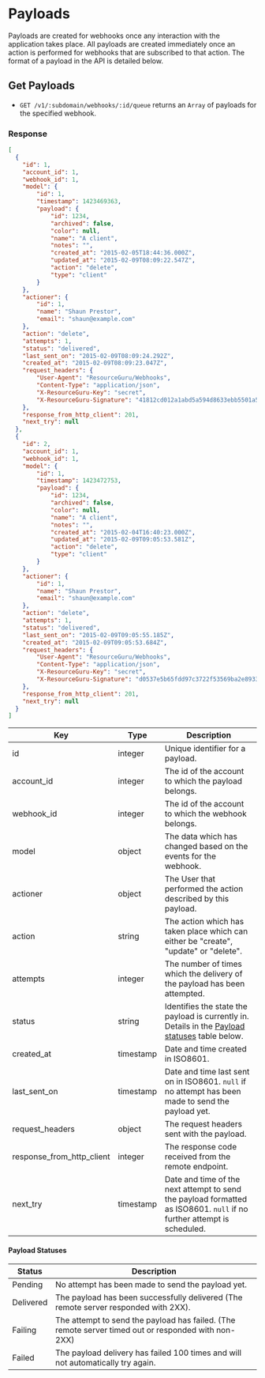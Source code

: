 # Payloads

Payloads are created for webhooks once any interaction with the application takes place. All payloads are created immediately once an action is performed for webhooks that are subscribed to that action. The format of a payload in the API is detailed below.

## Get Payloads

* `GET /v1/:subdomain/webhooks/:id/queue` returns an `Array` of payloads for the specified webhook.

### Response

```json
[
  {
    "id": 1,
    "account_id": 1,
    "webhook_id": 1,
    "model": {
        "id": 1,
        "timestamp": 1423469363,
        "payload": {
            "id": 1234,
            "archived": false,
            "color": null,
            "name": "A client",
            "notes": "",
            "created_at": "2015-02-05T18:44:36.000Z",
            "updated_at": "2015-02-09T08:09:22.547Z",
            "action": "delete",
            "type": "client"
        }
    },
    "actioner": {
        "id": 1,
        "name": "Shaun Prestor",
        "email": "shaun@example.com"
    },
    "action": "delete",
    "attempts": 1,
    "status": "delivered",
    "last_sent_on": "2015-02-09T08:09:24.292Z",
    "created_at": "2015-02-09T08:09:23.047Z",
    "request_headers": {
        "User-Agent": "ResourceGuru/Webhooks",
        "Content-Type": "application/json",
        "X-ResourceGuru-Key": "secret",
        "X-ResourceGuru-Signature": "41812cd012a1abd5a594d8633ebb5501a5cb0d3ee56bb4a4069b9f9e3bf962d6"
    },
    "response_from_http_client": 201,
    "next_try": null
  },
  {
    "id": 2,
    "account_id": 1,
    "webhook_id": 1,
    "model": {
        "id": 1,
        "timestamp": 1423472753,
        "payload": {
            "id": 1234,
            "archived": false,
            "color": null,
            "name": "A client",
            "notes": "",
            "created_at": "2015-02-04T16:40:23.000Z",
            "updated_at": "2015-02-09T09:05:53.581Z",
            "action": "delete",
            "type": "client"
        }
    },
    "actioner": {
        "id": 1,
        "name": "Shaun Prestor",
        "email": "shaun@example.com"
    },
    "action": "delete",
    "attempts": 1,
    "status": "delivered",
    "last_sent_on": "2015-02-09T09:05:55.185Z",
    "created_at": "2015-02-09T09:05:53.684Z",
    "request_headers": {
        "User-Agent": "ResourceGuru/Webhooks",
        "Content-Type": "application/json",
        "X-ResourceGuru-Key": "secret",
        "X-ResourceGuru-Signature": "d0537e5b65fdd97c3722f53569ba2e89335889fa25f235c5d864f1d9422ec400"
    },
    "response_from_http_client": 201,
    "next_try": null
  }
]
```

Key | Type | Description
--- | --- | ---
id | integer | Unique identifier for a payload.
account_id | integer | The id of the account to which the payload belongs.
webhook_id | integer | The id of the account to which the webhook belongs.
model | object | The data which has changed based on the events for the webhook.
actioner | object | The User that performed the action described by this payload.
action | string | The action which has taken place which can either be "create", "update" or "delete".
attempts | integer | The number of times which the delivery of the payload has been attempted.
status | string | Identifies the state the payload is currently in. Details in the [Payload statuses](#payload-statuses) table below.
created_at | timestamp | Date and time created in ISO8601.
last_sent_on | timestamp | Date and time last sent on in ISO8601. `null` if no attempt has been made to send the payload yet.
request_headers | object | The request headers sent with the payload.
response_from_http_client | integer | The response code received from the remote endpoint.
next_try | timestamp | Date and time of the next attempt to send the payload formatted as ISO8601. `null` if no further attempt is scheduled.

#### Payload Statuses

Status | Description
---    | ---
Pending   | No attempt has been made to send the payload yet.
Delivered | The payload has been successfully delivered (The remote server responded with 2XX).
Failing   | The attempt to send the payload has failed. (The remote server timed out or responded with non-2XX)
Failed    | The payload delivery has failed 100 times and will not automatically try again.
